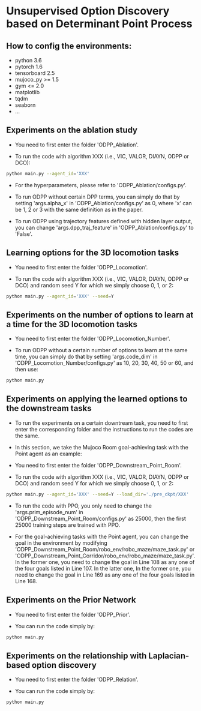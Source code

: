 # Unsupervised Option Discovery based on Determinant Point Process

## How to config the environments:
- python 3.6
- pytorch 1.6
- tensorboard 2.5
- mujoco_py >= 1.5
- gym <= 2.0
- matplotlib
- tqdm
- seaborn
- ...

## Experiments on the ablation study
- You need to first enter the folder 'ODPP_Ablation'.

- To run the code with algorithm XXX (i.e., VIC, VALOR, DIAYN, ODPP or DCO):

```bash
python main.py --agent_id='XXX'
```

- For the hyperparameters, please refer to 'ODPP_Ablation/configs.py'.

- To run ODPP without certain DPP terms, you can simply do that by setting 'args.alpha_x' in 'ODPP_Ablation/configs.py' as 0, where 'x' can be 1, 2 or 3 with the same definition as in the paper.

- To run ODPP using trajectory features defined with hidden layer output, you can change 'args.dpp_traj_feature' in 'ODPP_Ablation/configs.py' to 'False'.

## Learning options for the 3D locomotion tasks
- You need to first enter the folder 'ODPP_Locomotion'.

- To run the code with algorithm XXX (i.e., VIC, VALOR, DIAYN, ODPP or DCO) and random seed Y for which we simply choose 0, 1, or 2:

```bash
python main.py --agent_id='XXX' --seed=Y
```

## Experiments on the number of options to learn at a time for the 3D locomotion tasks
- You need to first enter the folder 'ODPP_Locomotion_Number'.

- To run ODPP without a certain number of options to learn at the same time, you can simply do that by setting 'args.code_dim' in 'ODPP_Locomotion_Number/configs.py' as 10, 20, 30, 40, 50 or 60, and then use:
```bash
python main.py
```

## Experiments on applying the learned options to the downstream tasks
- To run the experiments on a certain downtream task, you need to first enter the corresponding folder and the instructions to run the codes are the same.

- In this section, we take the Mujoco Room goal-achieving task with the Point agent as an example:

- You need to first enter the folder 'ODPP_Downstream_Point_Room'.

- To run the code with algorithm XXX (i.e., VIC, VALOR, DIAYN, ODPP or DCO) and random seed Y for which we simply choose 0, 1, or 2:

```bash
python main.py --agent_id='XXX' --seed=Y --load_dir='./pre_ckpt/XXX'
```

- To run the code with PPO, you only need to change the 'args.prim_episode_num' in 'ODPP_Downstream_Point_Room/configs.py' as 25000, then the first 25000 training steps are trained with PPO.

- For the goal-achieving tasks with the Point agent, you can change the goal in the environment by modifying 'ODPP_Downstream_Point_Room/robo_env/robo_maze/maze_task.py' or 'ODPP_Downstream_Point_Corridor/robo_env/robo_maze/maze_task.py'. In the former one, you need to change the goal in Line 108 as any one of the four goals listed in Line 107. In the latter one, In the former one, you need to change the goal in Line 169 as any one of the four goals listed in Line 168.

## Experiments on the Prior Network
- You need to first enter the folder 'ODPP_Prior'.

- You can run the code simply by:
```bash
python main.py
```

## Experiments on the relationship with Laplacian-based option discovery
- You need to first enter the folder 'ODPP_Relation'.

- You can run the code simply by:
```bash
python main.py
```

